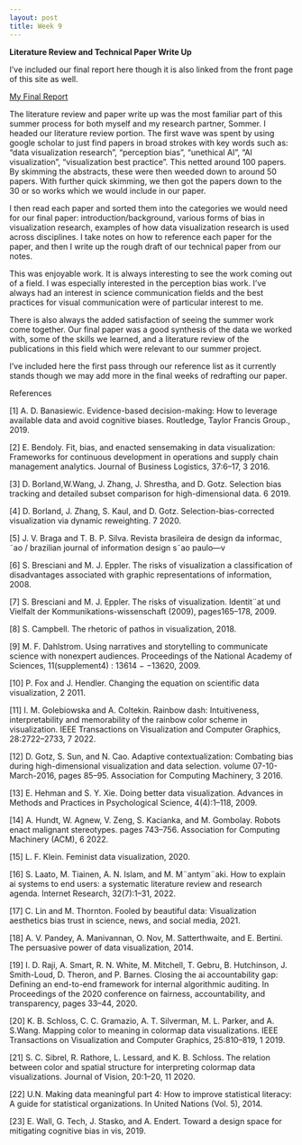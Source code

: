 ```yaml
---
layout: post
title: Week 9
---
```


**Literature Review and Technical Paper Write Up**

I’ve included our final report here though it is also linked from the front page of this site as well.

[My Final Report](files/finalreport.pdf)

The literature review and paper write up was the most familiar part of this summer process for both myself and my research partner, Sommer. I headed our literature review portion. The first wave was spent by using google scholar to just find papers in broad strokes with key words such as: “data visualization research”, “perception bias”, “unethical AI”, “AI visualization”, “visualization best practice”. This netted around 100 papers. By skimming the abstracts, these were then weeded down to around 50 papers. With further quick skimming, we then got the papers down to the 30 or so works which we would include in our paper. 

I then read each paper and sorted them into the categories we would need for our final paper: introduction/background, various forms of bias in visualization research, examples of how data visualization research is used across disciplines. I take notes on how to reference each paper for the paper, and then I write up the rough draft of our technical paper from our notes.

This was enjoyable work. It is always interesting to see the work coming out of a field. I was especially interested in the perception bias work. I’ve always had an interest in science communication fields and the best practices for visual communication were of particular interest to me. 

There is also always the added satisfaction of seeing the summer work come together. Our final paper was a good synthesis of the data we worked with, some of the skills we learned, and a literature review of the publications in this field which were relevant to our summer project.

I’ve included here the first pass through our reference list as it currently stands though we may add more in the final weeks of redrafting our paper.

References <br>  

[1] A. D. Banasiewic. Evidence-based decision-making: How to leverage available data and avoid cognitive biases. Routledge, Taylor
Francis Group., 2019. <br>

[2] E. Bendoly. Fit, bias, and enacted sensemaking in data visualization: Frameworks for continuous development in operations and
supply chain management analytics. Journal of Business Logistics, 37:6–17, 3 2016. <br>

[3] D. Borland,W.Wang, J. Zhang, J. Shrestha, and D. Gotz. Selection bias tracking and detailed subset comparison for high-dimensional data. 6 2019. <br>

[4] D. Borland, J. Zhang, S. Kaul, and D. Gotz. Selection-bias-corrected visualization via dynamic reweighting. 7 2020.<br>  

[5] J. V. Braga and T. B. P. Silva. Revista brasileira de design da informac¸ ˜ao / brazilian journal of information design s˜ao paulo—v <br>  

[6] S. Bresciani and M. J. Eppler. The risks of visualization a classification of disadvantages associated with graphic representations of information, 2008. <br>  

[7] S. Bresciani and M. J. Eppler. The risks of visualization. Identit¨at und Vielfalt der Kommunikations-wissenschaft (2009), pages165–178, 2009.<br>  

[8] S. Campbell. The rhetoric of pathos in visualization, 2018. <br>  

[9] M. F. Dahlstrom. Using narratives and storytelling to communicate science with nonexpert audiences. Proceedings of the National Academy of Sciences, 11(supplement4) : 13614 − −13620, 2009.<br>  

[10] P. Fox and J. Hendler. Changing the equation on scientific data visualization, 2 2011.<br>  

[11] I. M. Golebiowska and A. Coltekin. Rainbow dash: Intuitiveness, interpretability and memorability of the rainbow color scheme in visualization. IEEE Transactions on Visualization and Computer Graphics, 28:2722–2733, 7 2022. <br>  

[12] D. Gotz, S. Sun, and N. Cao. Adaptive contextualization: Combating bias during high-dimensional visualization and data selection. volume 07-10-March-2016, pages 85–95. Association for Computing Machinery, 3 2016. <br>  

[13] E. Hehman and S. Y. Xie. Doing better data visualization. Advances in Methods and Practices in Psychological Science, 4(4):1–118, 2009. <br>  

[14] A. Hundt, W. Agnew, V. Zeng, S. Kacianka, and M. Gombolay. Robots enact malignant stereotypes. pages 743–756. Association for Computing Machinery (ACM), 6 2022. <br>  

[15] L. F. Klein. Feminist data visualization, 2020. <br>  

[16] S. Laato, M. Tiainen, A. N. Islam, and M. M¨antym¨aki. How to explain ai systems to end users: a systematic literature review and research agenda. Internet Research, 32(7):1–31, 2022. <br>  

[17] C. Lin and M. Thornton. Fooled by beautiful data: Visualization aesthetics bias trust in science, news, and social media, 2021. <br>  

[18] A. V. Pandey, A. Manivannan, O. Nov, M. Satterthwaite, and E. Bertini. The persuasive power of data visualization, 2014. <br>  

[19] I. D. Raji, A. Smart, R. N. White, M. Mitchell, T. Gebru, B. Hutchinson, J. Smith-Loud, D. Theron, and P. Barnes. Closing the ai accountability gap: Defining an end-to-end framework for internal algorithmic auditing. In Proceedings of the 2020 conference on fairness, accountability, and transparency, pages 33–44, 2020.<br>  

[20] K. B. Schloss, C. C. Gramazio, A. T. Silverman, M. L. Parker, and A. S.Wang. Mapping color to meaning in colormap data visualizations. IEEE Transactions on Visualization and Computer Graphics, 25:810–819, 1 2019. <br>  

[21] S. C. Sibrel, R. Rathore, L. Lessard, and K. B. Schloss. The relation between color and spatial structure for interpreting colormap data visualizations. Journal of Vision, 20:1–20, 11 2020.<br>  

[22] U.N. Making data meaningful part 4: How to improve statistical literacy: A guide for statistical organizations. In United Nations (Vol. 5), 2014.<br>  

[23] E. Wall, G. Tech, J. Stasko, and A. Endert. Toward a design space for mitigating cognitive bias in vis, 2019.<br>  

